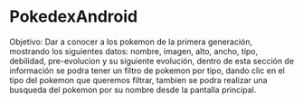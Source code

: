# PokedexAndroid

Objetivo:
Dar a conocer a los pokemon de la primera generación, mostrando los siguientes datos:
nombre, imagen, alto, ancho, tipo, debilidad, pre-evolucion y su siguiente evolución, 
dentro de esta sección de información se podra tener un filtro de pokemon por tipo, 
dando clic en el tipo del pokemon que queremos filtrar, tambien se podra realizar una 
busqueda del pokemon por su nombre desde la pantalla principal. 

